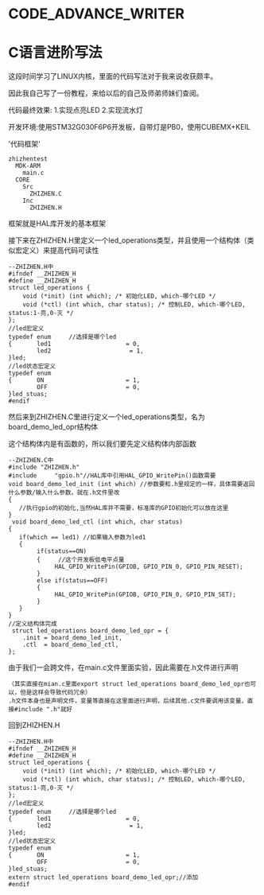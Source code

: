# CODE_ADVANCE_WRITER
C语言进阶写法
==
这段时间学习了LINUX内核，里面的代码写法对于我来说收获颇丰。

因此我自己写了一份教程，来给以后的自己及师弟师妹们查阅。

代码最终效果:
        1.实现点亮LED
        2.实现流水灯

开发环境:使用STM32G030F6P6开发板，自带灯是PB0，使用CUBEMX+KEIL

'代码框架'<br>
```
zhizhentest
  MDK-ARM
    main.c
  CORE
    Src
      ZHIZHEN.C
    Inc
      ZHIZHEN.H
```
框架就是HAL库开发的基本框架

接下来在ZHIZHEN.H里定义一个led_operations类型，并且使用一个结构体（类似宏定义）来提高代码可读性
```
--ZHIZHEN.H中
#ifndef __ZHIZHEN_H
#define __ZHIZHEN_H
struct led_operations {
	void (*init) (int which); /* 初始化LED, which-哪个LED */       
	void (*ctl) (int which, char status); /* 控制LED, which-哪个LED, status:1-亮,0-灭 */
};
//led宏定义 							        
typedef enum     //选择是哪个led                 
{   	led1                     = 0,
		led2                      = 1,                                                                        
}led;
//led状态宏定义 							        
typedef enum                      
{   	ON                     	 = 1,
		OFF                      = 0,                                                                        
}led_stuas;
#endif
```
然后来到ZHIZHEN.C里进行定义一个led_operations类型，名为 board_demo_led_opr结构体

这个结构体内是有函数的，所以我们要先定义结构体内部函数
```
--ZHIZHEN.C中
#include "ZHIZHEN.h"
#include	 "gpio.h"//HAL库中引用HAL_GPIO_WritePin()函数需要
void board_demo_led_init (int which) //参数要和.h里规定的一样，具体需要返回什么参数/输入什么参数，就在.h文件里改
{
   //执行gpio的初始化,当然HAL库并不需要，标准库的GPIO初始化可以放在这里
}
 void board_demo_led_ctl (int which, char status)
{
   if(which == led1) //如果输入参数为led1
   {
		if(status==ON)
		{     //这个开发板低电平点量
			 HAL_GPIO_WritePin(GPIOB, GPIO_PIN_0, GPIO_PIN_RESET);
		}
		else if(status==OFF)
		{
			 HAL_GPIO_WritePin(GPIOB, GPIO_PIN_0, GPIO_PIN_SET);
		}
   }
}
//定义结构体完成
 struct led_operations board_demo_led_opr = {
    .init = board_demo_led_init,
    .ctl  = board_demo_led_ctl,
};
```
由于我们一会跨文件，在main.c文件里面实验，因此需要在.h文件进行声明
```
（其实直接在mian.c里面export struct led_operations board_demo_led_opr也可以，但是这样会导致代码冗余）
.h文件本身也是声明文件，变量等直接在这里面进行声明，后续其他.c文件要调用该变量，直接#include ".h"就好
```
回到ZHIZHEN.H
```
--ZHIZHEN.H中
#ifndef __ZHIZHEN_H
#define __ZHIZHEN_H
struct led_operations {
	void (*init) (int which); /* 初始化LED, which-哪个LED */       
	void (*ctl) (int which, char status); /* 控制LED, which-哪个LED, status:1-亮,0-灭 */
};
//led宏定义 							        
typedef enum     //选择是哪个led                 
{   	led1                     = 0,
		led2                      = 1,                                                                        
}led;
//led状态宏定义 							        
typedef enum                      
{   	ON                     	 = 1,
		OFF                      = 0,                                                                        
}led_stuas;
extern struct led_operations board_demo_led_opr;//添加
#endif
```




